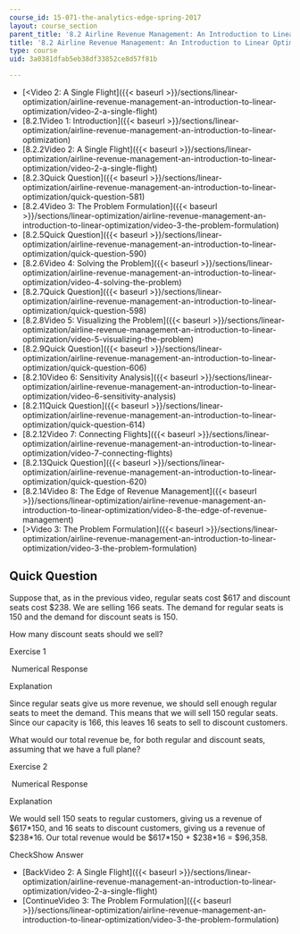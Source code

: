 ```yaml
---
course_id: 15-071-the-analytics-edge-spring-2017
layout: course_section
parent_title: '8.2 Airline Revenue Management: An Introduction to Linear Optimization '
title: '8.2 Airline Revenue Management: An Introduction to Linear Optimization '
type: course
uid: 3a0381dfab5eb38df33852ce8d57f81b

---
```


*   [<Video 2: A Single Flight]({{< baseurl >}}/sections/linear-optimization/airline-revenue-management-an-introduction-to-linear-optimization/video-2-a-single-flight)
*   [8.2.1Video 1: Introduction]({{< baseurl >}}/sections/linear-optimization/airline-revenue-management-an-introduction-to-linear-optimization)
*   [8.2.2Video 2: A Single Flight]({{< baseurl >}}/sections/linear-optimization/airline-revenue-management-an-introduction-to-linear-optimization/video-2-a-single-flight)
*   [8.2.3Quick Question]({{< baseurl >}}/sections/linear-optimization/airline-revenue-management-an-introduction-to-linear-optimization/quick-question-581)
*   [8.2.4Video 3: The Problem Formulation]({{< baseurl >}}/sections/linear-optimization/airline-revenue-management-an-introduction-to-linear-optimization/video-3-the-problem-formulation)
*   [8.2.5Quick Question]({{< baseurl >}}/sections/linear-optimization/airline-revenue-management-an-introduction-to-linear-optimization/quick-question-590)
*   [8.2.6Video 4: Solving the Problem]({{< baseurl >}}/sections/linear-optimization/airline-revenue-management-an-introduction-to-linear-optimization/video-4-solving-the-problem)
*   [8.2.7Quick Question]({{< baseurl >}}/sections/linear-optimization/airline-revenue-management-an-introduction-to-linear-optimization/quick-question-598)
*   [8.2.8Video 5: Visualizing the Problem]({{< baseurl >}}/sections/linear-optimization/airline-revenue-management-an-introduction-to-linear-optimization/video-5-visualizing-the-problem)
*   [8.2.9Quick Question]({{< baseurl >}}/sections/linear-optimization/airline-revenue-management-an-introduction-to-linear-optimization/quick-question-606)
*   [8.2.10Video 6: Sensitivity Analysis]({{< baseurl >}}/sections/linear-optimization/airline-revenue-management-an-introduction-to-linear-optimization/video-6-sensitivity-analysis)
*   [8.2.11Quick Question]({{< baseurl >}}/sections/linear-optimization/airline-revenue-management-an-introduction-to-linear-optimization/quick-question-614)
*   [8.2.12Video 7: Connecting Flights]({{< baseurl >}}/sections/linear-optimization/airline-revenue-management-an-introduction-to-linear-optimization/video-7-connecting-flights)
*   [8.2.13Quick Question]({{< baseurl >}}/sections/linear-optimization/airline-revenue-management-an-introduction-to-linear-optimization/quick-question-620)
*   [8.2.14Video 8: The Edge of Revenue Management]({{< baseurl >}}/sections/linear-optimization/airline-revenue-management-an-introduction-to-linear-optimization/video-8-the-edge-of-revenue-management)
*   [\>Video 3: The Problem Formulation]({{< baseurl >}}/sections/linear-optimization/airline-revenue-management-an-introduction-to-linear-optimization/video-3-the-problem-formulation)

Quick Question
--------------

Suppose that, as in the previous video, regular seats cost $617 and discount seats cost $238. We are selling 166 seats. The demand for regular seats is 150 and the demand for discount seats is 150.

How many discount seats should we sell?

Exercise 1

&nbsp;Numerical Response&nbsp;

Explanation

Since regular seats give us more revenue, we should sell enough regular seats to meet the demand. This means that we will sell 150 regular seats. Since our capacity is 166, this leaves 16 seats to sell to discount customers.

What would our total revenue be, for both regular and discount seats, assuming that we have a full plane?

Exercise 2

&nbsp;Numerical Response&nbsp;

Explanation

We would sell 150 seats to regular customers, giving us a revenue of $617\*150, and 16 seats to discount customers, giving us a revenue of $238\*16. Our total revenue would be $617\*150 + $238\*16 = $96,358.

CheckShow Answer

*   [BackVideo 2: A Single Flight]({{< baseurl >}}/sections/linear-optimization/airline-revenue-management-an-introduction-to-linear-optimization/video-2-a-single-flight)
*   [ContinueVideo 3: The Problem Formulation]({{< baseurl >}}/sections/linear-optimization/airline-revenue-management-an-introduction-to-linear-optimization/video-3-the-problem-formulation)